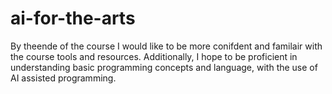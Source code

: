 # ai-for-the-arts
By theende of the course I would like to be more conifdent and familair with the course tools and resources. Additionally, I hope to be proficient in understanding basic programming concepts and language, with the use of AI assisted programming. 
